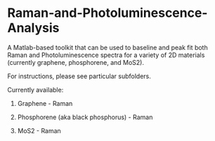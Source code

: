 # Raman-and-Photoluminescence-Analysis
A Matlab-based toolkit that can be used to baseline and peak fit both Raman and Photoluminescence spectra for a variety of 2D materials (currently graphene, phosphorene, and MoS2).

For instructions, please see particular subfolders.

Currently available:

1. Graphene - Raman

2. Phosphorene (aka black phosphorus) - Raman 

3. MoS2 - Raman
